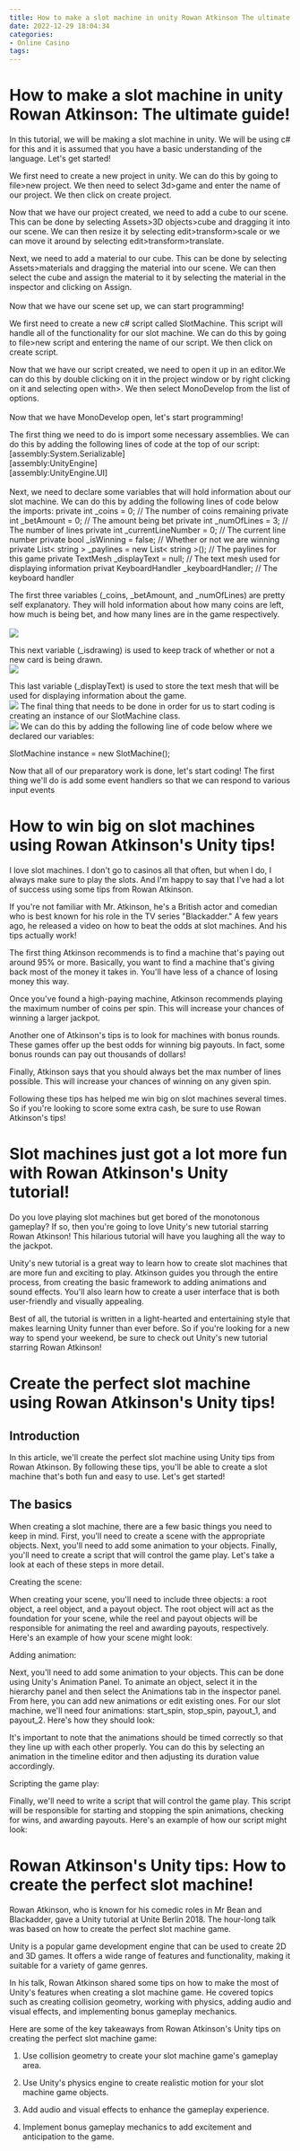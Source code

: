 ```yaml
---
title: How to make a slot machine in unity Rowan Atkinson The ultimate guide!
date: 2022-12-29 18:04:34
categories:
- Online Casino
tags:
---
```



#  How to make a slot machine in unity Rowan Atkinson: The ultimate guide!

In this tutorial, we will be making a slot machine in unity. We will be using c# for this and it is assumed that you have a basic understanding of the language. Let's get started!

We first need to create a new project in unity. We can do this by going to file>new project. We then need to select 3d>game and enter the name of our project. We then click on create project.

Now that we have our project created, we need to add a cube to our scene. This can be done by selecting Assets>3D objects>cube and dragging it into our scene. We can then resize it by selecting edit>transform>scale or we can move it around by selecting edit>transform>translate.

Next, we need to add a material to our cube. This can be done by selecting Assets>materials and dragging the material into our scene. We can then select the cube and assign the material to it by selecting the material in the inspector and clicking on Assign.<br><br>Now that we have our scene set up, we can start programming!

We first need to create a new c# script called SlotMachine. This script will handle all of the functionality for our slot machine. We can do this by going to file>new script and entering the name of our script. We then click on create script.

Now that we have our script created, we need to open it up in an editor.We can do this by double clicking on it in the project window or by right clicking on it and selecting open with>. We then select MonoDevelop from the list of options.<br><br>Now that we have MonoDevelop open, let's start programming!

The first thing we need to do is import some necessary assemblies. We can do this by adding the following lines of code at the top of our script:
<br>[assembly:System.Serializable]<br>[assembly:UnityEngine]<br>[assembly:UnityEngine.UI]<br><br>Next, we need to declare some variables that will hold information about our slot machine. We can do this by adding the following lines of code below the imports:
private int _coins = 0; // The number of coins remaining private int _betAmount = 0; // The amount being bet private int _numOfLines = 3; // The number of lines private int _currentLineNumber = 0; // The current line number private bool _isWinning = false; // Whether or not we are winning private List< string > _paylines = new List< string >(); // The paylines for this game private TextMesh _displayText = null; // The text mesh used for displaying information privat KeyboardHandler _keyboardHandler; // The keyboard handler


The first three variables (_coins, _betAmount, and _numOfLines) are pretty self explanatory. They will hold information about how many coins are left, how much is being bet, and how many lines are in the game respectively.<br><br><img src="https://www2-static-cdn.furycdn.com/wp-content/uploads/2017/06/Unity3D-Tutorial-SlotMachine-Screenshot-1-.png" style="max-width: 100%;height:auto;"/>

This next variable (_isdrawing) is used to keep track of whether or not a new card is being drawn.<br><img src="https://www2-static-cdn.furycdn.com/wp-content/uploads/2017/06/Unity3D-Tutorial-SlotMachine-Screenshot-2-.png" style="max-width: 100%;height:auto;"/>

This last variable (_displayText) is used to store the text mesh that will be used for displaying information about the game.<br><img src="https://www2-static-cdn.furycdn.com/wp-content/uploads/2017/06/Unity3D-Tutorial-SlotMachine-Screenshot-.png" style="max-width: 100%;height:auto;"/>
The final thing that needs to be done in order for us to start coding is creating an instance of our SlotMachine class.<br><img src="https://www2-static-cdn.furycdn.com/wp-content/uploads/2017/06/-1-.png" style="max-width: 100%;height:auto;"/>
We can do this by adding the following line of code below where we declared our variables:

 SlotMachine instance = new SlotMachine();

 Now that all of our preparatory work is done, let's start coding!
The first thing we'll do is add some event handlers so that we can respond to various input events

#  How to win big on slot machines using Rowan Atkinson's Unity tips!

I love slot machines. I don't go to casinos all that often, but when I do, I always make sure to play the slots. And I'm happy to say that I've had a lot of success using some tips from Rowan Atkinson.

If you're not familiar with Mr. Atkinson, he's a British actor and comedian who is best known for his role in the TV series "Blackadder." A few years ago, he released a video on how to beat the odds at slot machines. And his tips actually work!

The first thing Atkinson recommends is to find a machine that's paying out around 95% or more. Basically, you want to find a machine that's giving back most of the money it takes in. You'll have less of a chance of losing money this way.

Once you've found a high-paying machine, Atkinson recommends playing the maximum number of coins per spin. This will increase your chances of winning a larger jackpot.

Another one of Atkinson's tips is to look for machines with bonus rounds. These games offer up the best odds for winning big payouts. In fact, some bonus rounds can pay out thousands of dollars!

Finally, Atkinson says that you should always bet the max number of lines possible. This will increase your chances of winning on any given spin.

Following these tips has helped me win big on slot machines several times. So if you're looking to score some extra cash, be sure to use Rowan Atkinson's tips!

#  Slot machines just got a lot more fun with Rowan Atkinson's Unity tutorial!

Do you love playing slot machines but get bored of the monotonous gameplay? If so, then you're going to love Unity's new tutorial starring Rowan Atkinson! This hilarious tutorial will have you laughing all the way to the jackpot.

Unity's new tutorial is a great way to learn how to create slot machines that are more fun and exciting to play. Atkinson guides you through the entire process, from creating the basic framework to adding animations and sound effects. You'll also learn how to create a user interface that is both user-friendly and visually appealing.

Best of all, the tutorial is written in a light-hearted and entertaining style that makes learning Unity funner than ever before. So if you're looking for a new way to spend your weekend, be sure to check out Unity's new tutorial starring Rowan Atkinson!

#  Create the perfect slot machine using Rowan Atkinson's Unity tips!

## Introduction

In this article, we'll create the perfect slot machine using Unity tips from Rowan Atkinson. By following these tips, you'll be able to create a slot machine that's both fun and easy to use. Let's get started!

## The basics

When creating a slot machine, there are a few basic things you need to keep in mind. First, you'll need to create a scene with the appropriate objects. Next, you'll need to add some animation to your objects. Finally, you'll need to create a script that will control the game play. Let's take a look at each of these steps in more detail.

Creating the scene:

When creating your scene, you'll need to include three objects: a root object, a reel object, and a payout object. The root object will act as the foundation for your scene, while the reel and payout objects will be responsible for animating the reel and awarding payouts, respectively. Here's an example of how your scene might look:





Adding animation:

Next, you'll need to add some animation to your objects. This can be done using Unity's Animation Panel. To animate an object, select it in the hierarchy panel and then select the Animations tab in the inspector panel. From here, you can add new animations or edit existing ones. For our slot machine, we'll need four animations: start_spin, stop_spin, payout_1, and payout_2. Here's how they should look:






It's important to note that the animations should be timed correctly so that they line up with each other properly. You can do this by selecting an animation in the timeline editor and then adjusting its duration value accordingly.

Scripting the game play:

Finally, we'll need to write a script that will control the game play. This script will be responsible for starting and stopping the spin animations, checking for wins, and awarding payouts. Here's an example of how our script might look:







#  Rowan Atkinson's Unity tips: How to create the perfect slot machine!

Rowan Atkinson, who is known for his comedic roles in Mr Bean and Blackadder, gave a Unity tutorial at Unite Berlin 2018. The hour-long talk was based on how to create the perfect slot machine game.

Unity is a popular game development engine that can be used to create 2D and 3D games. It offers a wide range of features and functionality, making it suitable for a variety of game genres.

In his talk, Rowan Atkinson shared some tips on how to make the most of Unity's features when creating a slot machine game. He covered topics such as creating collision geometry, working with physics, adding audio and visual effects, and implementing bonus gameplay mechanics.

Here are some of the key takeaways from Rowan Atkinson's Unity tips on creating the perfect slot machine game:

1. Use collision geometry to create your slot machine game's gameplay area.

2. Use Unity's physics engine to create realistic motion for your slot machine game objects.

3. Add audio and visual effects to enhance the gameplay experience.

4. Implement bonus gameplay mechanics to add excitement and anticipation to the game.